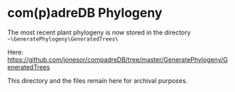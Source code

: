 com(p)adreDB Phylogeny
==========

The most recent plant phylogeny is now stored in the directory `~\GeneratePhylogeny\GeneratedTrees\`

Here: https://github.com/jonesor/compadreDB/tree/master/GeneratePhylogeny/GeneratedTrees

This directory and the files remain here for archival purposes.
